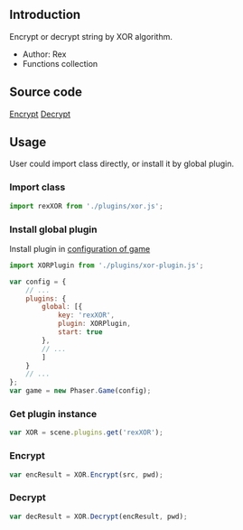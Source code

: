 ## Introduction

Encrypt or decrypt string by XOR algorithm.

- Author: Rex
- Functions collection

## Source code

[Encrypt](https://github.com/rexrainbow/phaser3-rex-notes/blob/master/plugins/xor/Encrypt.js)
[Decrypt](https://github.com/rexrainbow/phaser3-rex-notes/blob/master/plugins/xor/Decrypt.js)

## Usage

User could import class directly, or install it by global plugin.

### Import class

```javascript
import rexXOR from './plugins/xor.js';
```

### Install global plugin

Install plugin in [configuration of game](game.md#configuration)

```javascript
import XORPlugin from './plugins/xor-plugin.js';

var config = {
    // ...
    plugins: {
        global: [{
            key: 'rexXOR',
            plugin: XORPlugin,
            start: true
        },
        // ...
        ]
    }
    // ...
};
var game = new Phaser.Game(config);
```

### Get plugin instance

```javascript
var XOR = scene.plugins.get('rexXOR');
```

### Encrypt

```javascript
var encResult = XOR.Encrypt(src, pwd);
```

### Decrypt

```javascript
var decResult = XOR.Decrypt(encResult, pwd);
```